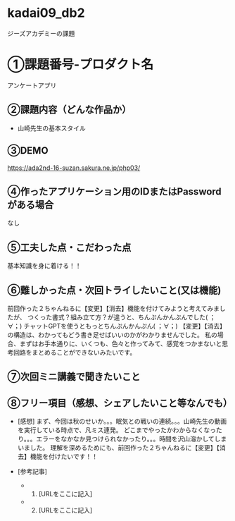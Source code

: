 # kadai09_db2
ジーズアカデミーの課題

# ①課題番号-プロダクト名

アンケートアプリ

## ②課題内容（どんな作品か）

- 山崎先生の基本スタイル

## ③DEMO

https://ada2nd-16-suzan.sakura.ne.jp/php03/

## ④作ったアプリケーション用のIDまたはPasswordがある場合

なし

## ⑤工夫した点・こだわった点

基本知識を身に着ける！！

## ⑥難しかった点・次回トライしたいこと(又は機能)

前回作った２ちゃんねるに【変更】【消去】機能を付けてみようと考えてみましたが、
つくった書式？組み立て方？が違うと、ちんぷんかんぷんでした( ；∀；)
チャットGPTを使うともっとちんぷんかんぷん( ；∀；)
【変更】【消去】の構造は、わかってもどう書き足せばいいのかがわかりませんでした。
私の場合、まずはお手本通りに、いくつも、色々と作ってみて、感覚をつかまないと思考回路をまとめることができないみたいです。


## ⑦次回ミニ講義で聞きたいこと


## ⑧フリー項目（感想、シェアしたいこと等なんでも）

- [感想]
まず、今回は秋のせいか。。。眠気との戦いの連続。。。山崎先生の動画を実行している時点で、凡ミス連発。
どこまでやったかわからなくなったり。。。エラーをなかなか見つけられなかったり。。。時間を沢山溶かしてしまいました。
理解を深めるためにも、前回作った２ちゃんねるに【変更】【消去】機能を付けたいです！！



- [参考記事]
  - 1. [URLをここに記入]
  - 2. [URLをここに記入]
